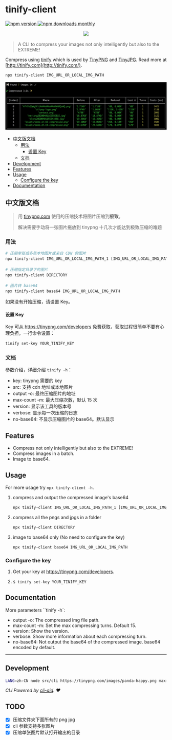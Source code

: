 # tinify-client

<p>
  <a href="https://www.npmjs.com/package/tinify-client">
    <img src="https://img.shields.io/npm/v/tinify-client.svg" alt="npm version" />
  </a>
  <a href="https://github.com/legend80s/tinify-client">
    <img src="https://img.shields.io/npm/dm/tinify-client.svg" alt="npm downloads monthly" />
  </a>
</p>

<p align="center"><img src="https://tinypng.com/images/panda-happy.png" width="30%" /></p>

> A CLI to compress your images not only intelligently but also to the EXTREME!
>

Compress using [tinify](https://www.npmjs.com/package/tinify) which is used by [TinyPNG](https://tinypng.com/) and [TinyJPG](https://tinyjpg.com/). Read more at [http://tinify.com](http://tinify.com/).

```sh
npx tinify-client IMG_URL_OR_LOCAL_IMG_PATH
```

![tinify-client-demo-en-US](https://raw.githubusercontent.com/legend80s/tinify-client/master/assets/demo-en-US-compressed.png)

- [中文版文档](#中文版文档)
  - [用法](#用法)
    - [设置 Key](#设置-key)
  - [文档](#文档)
- [Development](#development)
- [Features](#features)
- [Usage](#usage)
  - [Configure the key](#1-configure-the-key)
- [Documentation](#documentation)

## 中文版文档

> 用 [tinypng.com](https://tinypng.com/) 使用的压缩技术将图片压缩到**极致**。
>
> 解决需要手动将一张图片拖放到 tinypng 十几次才能达到极致压缩的难题

### 用法

```sh
# 压缩单张或多张本地图片或来自 CDN 的图片
npx tinify-client IMG_URL_OR_LOCAL_IMG_PATH_1 [IMG_URL_OR_LOCAL_IMG_PATH_2 [IMG_URL_OR_LOCAL_IMG_PATH_3]]

# 压缩指定目录下的图片
npx tinify-client DIRECTORY

# 图片转 base64
npx tinify-client base64 IMG_URL_OR_LOCAL_IMG_PATH
```

如果没有开始压缩，请设置 Key。

#### 设置 Key

Key 可从 https://tinypng.com/developers 免费获取，获取过程很简单不要有心理负担。一行命令设置：

```sh
tinify set-key YOUR_TINIFY_KEY
```

### 文档

参数介绍，详细介绍 `tinify -h`：

- key: tinypng 需要的 key
- src: 支持 cdn 地址或本地图片
- output -o: 最终压缩图片的地址
- max-count -m: 最大压缩次数，默认 15 次
- version: 显示该工具的版本号
- verbose: 显示每一次压缩的日志
- no-base64: 不显示压缩图片的 base64。默认显示

## Features

- Compress not only intelligently but also to the EXTREME!
- Compress images in a batch.
- Image to base64.

## Usage

For more usage try `npx tinify-client -h`.

1. compress and output the compressed image's base64

   ```sh
   npx tinify-client IMG_URL_OR_LOCAL_IMG_PATH_1 [IMG_URL_OR_LOCAL_IMG_PATH_2 [IMG_URL_OR_LOCAL_IMG_PATH_3]]
   ```

2. compress all the pngs and jpgs in a folder

   ```sh
   npx tinify-client DIRECTORY
   ```

3. image to base64 only (No need to configure the key)

   ```sh
   npx tinify-client base64 IMG_URL_OR_LOCAL_IMG_PATH
   ```

### Configure the key

1. Get your key at https://tinypng.com/developers.

2. `$ tinify set-key YOUR_TINIFY_KEY`

## Documentation

More parameters ``tinify -h`:

- output -o: The compressed img file path.
- max-count -m: Set the max compressing turns. Default 15.
- version: Show the version.
- verbose: Show more information about each compressing turn.
- no-base64: Not output the base64 of the compressed image. base64 encoded by default.

---

## Development

```sh
LANG=zh-CN node src/cli https://tinypng.com/images/panda-happy.png max-count=1
```

*CLI Powered by [cli-aid](https://www.npmjs.com/package/cli-aid). ❤️*

## TODO

- [x] 压缩文件夹下面所有的 png jpg
- [x] cli 参数支持多张图片
- [x] 压缩单张图片默认打开输出的目录
